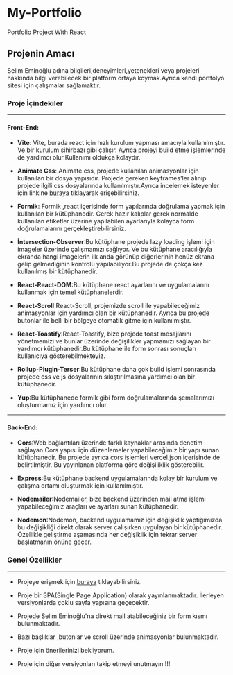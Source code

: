 # My-Portfolio

Portfolio Project With React

## Projenin Amacı

Selim Eminoğlu adına bilgileri,deneyimleri,yetenekleri veya projeleri hakkında bilgi verebilecek bir platform ortaya koymak.Ayrıca kendi portfolyo sitesi için çalışmalar sağlamaktır.

### Proje İçindekiler

---

#### Front-End:

- **Vite**: Vite, burada react için hızlı kurulum yapması amacıyla kullanılmıştır. Ve bir kurulum sihirbazı gibi çalışır. Ayrıca projeyi build etme işlemlerinde de yardımcı olur.Kullanımı oldukça kolaydır.

- **Animate Css**: Animate css, projede kullanılan animasyonlar için kullanılan bir dosya yapısıdır. Projede gereken keyframes'ler alınıp projede ilgili css dosyalarında kullanılmıştır.Ayrıca incelemek isteyenler için linkine [buraya](https://animate.style/) tıklayarak erişebilirsiniz.

- **Formik**: Formik ,react içerisinde form yapılarında doğrulama yapmak için kullanılan bir kütüphanedir. Gerek hazır kalıplar gerek normalde kullanılan etiketler üzerine yapılabilen ayarlarıyla kolayca form doğrulamalarını gerçekleştirebilirsiniz.

- **İntersection-Observer**:Bu kütüphane projede lazy loading işlemi için imageler üzerinde çalışmamızı sağlıyor. Ve bu kütüphane aracılığıyla ekranda hangi imagelerin ilk anda görünüp diğerlerinin henüz ekrana gelip gelmediğinin kontrolü yapılabiliyor.Bu projede de çokça kez kullanılmış bir kütüphanedir.

- **React-React-DOM**:Bu kütüphane react ayarlarını ve uygulamalarını kullanmak için temel kütüphanelerdir.

- **React-Scroll**:React-Scroll, projemizde scroll ile yapabileceğimiz animasyonlar için yardımcı olan bir kütüphanedir. Ayrıca bu projede butonlar ile belli bir bölgeye otomatik gitme için kullanılmıştır.

- **React-Toastify**:React-Toastify, bize projede toast mesajlarını yönetmemizi ve bunlar üzerinde değişilikler yapmamızı sağlayan bir yardımcı kütüphanedir.Bu kütüphane ile form sonrası sonuçları kullanıcıya gösterebilmekteyiz.

- **Rollup-Plugin-Terser**:Bu kütüphane daha çok build işlemi sonrasında projede css ve js dosyalarının sıkıştırılmasına yardımcı olan bir kütüphanedir.

- **Yup**:Bu kütüphanede formik gibi form doğrulamalarında şemalarımızı oluşturmamız için yardımcı olur.

---

#### Back-End:

- **Cors**:Web bağlantıları üzerinde farklı kaynaklar arasında denetim sağlayan Cors yapısı için düzenlemeler yapabileceğimiz bir yapı sunan kütüphanedir. Bu projede ayrıca cors işlemleri vercel.json içerisinde de belirtilmiştir. Bu yayınlanan platforma göre değişiliklik gösterebilir.

- **Express**:Bu kütüphane backend uygulamalarında kolay bir kurulum ve çalışma ortamı oluşturmak için kullanılmıştır.

- **Nodemailer**:Nodemailer, bize backend üzerinden mail atma işlemi yapabileceğimiz araçları ve ayarları sunan kütüphanedir.

- **Nodemon**:Nodemon, backend uygulamamız için değişiklik yaptığımızda bu değişikliği direkt olarak server çalışırken uygulayan bir kütüphanedir. Özellikle geliştirme aşamasında her değişiklik için tekrar server başlatmanın önüne geçer.

### Genel Özellikler

---

- Projeye erişmek için [buraya](https://selim-eminoglu-portfolio.vercel.app/) tıklayabilirsiniz.

- Proje bir SPA(Single Page Application) olarak yayınlanmaktadır. İlerleyen versiyonlarda çoklu sayfa yapısına geçecektir.

- Projede Selim Eminoğlu'na direkt mail atabileceğiniz bir form kısmı bulunmaktadır.

- Bazı başlıklar ,butonlar ve scroll üzerinde animasyonlar bulunmaktadır.

- Proje için önerilerinizi bekliyorum.

- Proje için diğer versiyonları takip etmeyi unutmayın !!!
